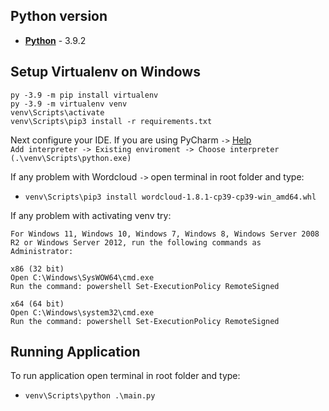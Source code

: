 ## Python version

- [**Python**](https://www.python.org/downloads/release/python-392/) - 3.9.2

## Setup Virtualenv on Windows

```console
py -3.9 -m pip install virtualenv
py -3.9 -m virtualenv venv
venv\Scripts\activate
venv\Scripts\pip3 install -r requirements.txt
```
Next configure your IDE. If you are using PyCharm `->` [Help](https://www.jetbrains.com/help/pycharm/creating-virtual-environment.html#env-requirements) <br>
`Add interpreter -> Existing enviroment -> Choose interpreter (.\venv\Scripts\python.exe)`

If any problem with Wordcloud `->`  open terminal in root folder and type: 

- `venv\Scripts\pip3 install wordcloud-1.8.1-cp39-cp39-win_amd64.whl`

If any problem with activating venv try: 

```
For Windows 11, Windows 10, Windows 7, Windows 8, Windows Server 2008 R2 or Windows Server 2012, run the following commands as Administrator:

x86 (32 bit)
Open C:\Windows\SysWOW64\cmd.exe
Run the command: powershell Set-ExecutionPolicy RemoteSigned

x64 (64 bit)
Open C:\Windows\system32\cmd.exe
Run the command: powershell Set-ExecutionPolicy RemoteSigned
```

## Running Application
To run application open terminal in root folder and type:

- `venv\Scripts\python .\main.py`